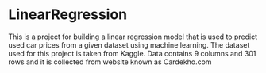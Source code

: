 # LinearRegression
This is a project for building a linear regression model that is used to predict used car prices from a given dataset using machine learning. The dataset used for this project is taken from Kaggle. Data contains 9 columns and 301 rows and it is collected from website known as Cardekho.com
